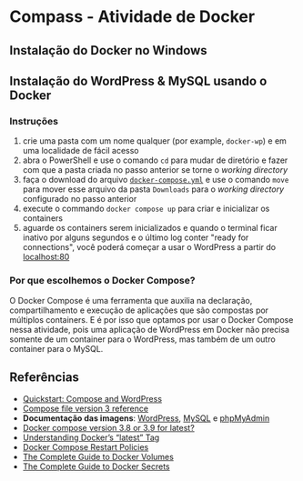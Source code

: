 # Compass - Atividade de Docker

## Instalação do Docker no Windows

## Instalação do WordPress & MySQL usando o Docker

### Instruções

1. crie uma pasta com um nome qualquer (por example, `docker-wp`) e em uma localidade de fácil acesso
2. abra o PowerShell e use o comando `cd` para mudar de diretório e fazer com que a pasta criada no passo anterior se torne o *working directory*
3. faça o download do arquivo [`docker-compose.yml`](docker-compose.yml) e use o comando `move` para mover esse arquivo da pasta `Downloads` para o *working directory* configurado no passo anterior
4. execute o commando `docker compose up` para criar e inicializar os containers
5. aguarde os containers serem inicializados e quando o terminal ficar inativo por alguns segundos e o último log conter "ready for connections", você poderá começar a usar o WordPress a partir do [localhost:80](http://localhost:80)

### Por que escolhemos o **Docker Compose**?

O Docker Compose é uma ferramenta que auxilia na declaração, compartilhamento e execução de aplicações que são compostas por múltiplos containers. E é por isso que optamos por usar o Docker Compose nessa atividade, pois uma aplicação de WordPress em Docker não precisa somente de um container para o WordPress, mas também de um outro container para o MySQL.

## Referências

- [Quickstart: Compose and WordPress](https://docs.docker.com/samples/wordpress/)
- [Compose file version 3 reference](https://docs.docker.com/compose/compose-file/compose-file-v3/)
- **Documentação das imagens**: [WordPress](https://hub.docker.com/_/wordpress), [MySQL](https://hub.docker.com/_/mysql) e [phpMyAdmin](https://hub.docker.com/_/phpmyadmin)
- [Docker compose version 3.8 or 3.9 for latest?](https://forums.docker.com/t/docker-compose-version-3-8-or-3-9-for-latest/102439)
- [Understanding Docker’s “latest” Tag](https://www.howtogeek.com/devops/understanding-dockers-latest-tag/)
- [Docker Compose Restart Policies](https://www.baeldung.com/ops/docker-compose-restart-policies)
- [The Complete Guide to Docker Volumes](https://towardsdatascience.com/the-complete-guide-to-docker-volumes-1a06051d2cce)
- [The Complete Guide to Docker Secrets](https://earthly.dev/blog/docker-secrets/)
